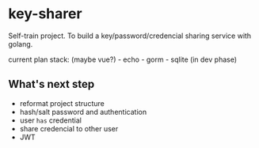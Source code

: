 # key-sharer

Self-train project. To build a key/password/credencial sharing service with golang.

current plan stack: (maybe vue?) - echo - gorm - sqlite (in dev phase)

## What's next step 

- reformat project structure
- hash/salt password and authentication
- user `has` credential
- share credencial to other user
- JWT